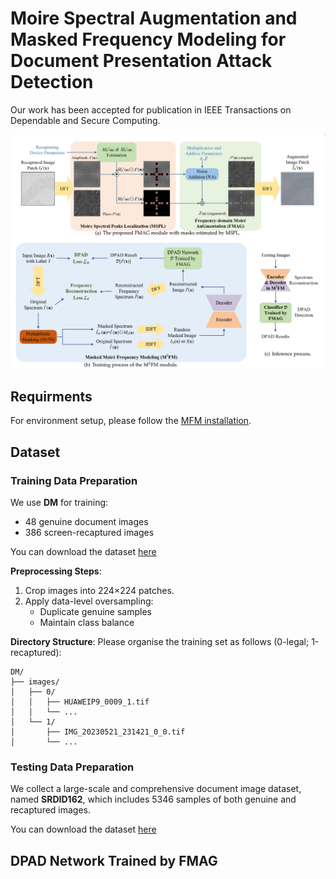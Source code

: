 # Moire Spectral Augmentation and Masked Frequency Modeling for Document Presentation Attack Detection
Our work has been accepted for publication in IEEE Transactions on Dependable and Secure Computing.

![Method Overview](figure/image1.png)

## Requirments

For environment setup, please follow the [MFM installation](https://github.com/Jiahao000/MFM/blob/master/docs/INSTALL.md).

## Dataset

### Training Data Preparation

We use  **DM** for training:
- 48 genuine document images
- 386 screen-recaptured images

You can download the dataset [here]()

**Preprocessing Steps**:
1. Crop images into 224×224 patches.
2. Apply data-level oversampling:
   - Duplicate genuine samples
   - Maintain class balance

**Directory Structure**:
Please organise the training set as follows (0-legal; 1-recaptured):

```plaintext
DM/
├── images/
│   ├── 0/         
│   │   ├── HUAWEIP9_0009_1.tif
│   │   └── ...
│   └── 1/   
│       ├── IMG_20230521_231421_0_0.tif
│       └── ...
```

### Testing Data Preparation

We collect a large-scale and comprehensive document image dataset, named **SRDID162**, which includes 5346 samples of both genuine and recaptured images.

You can download the dataset [here]()

## DPAD Network Trained by FMAG


